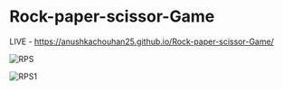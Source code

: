 # Rock-paper-scissor-Game
LIVE - https://anushkachouhan25.github.io/Rock-paper-scissor-Game/

![RPS](https://github.com/AnushkaChouhan25/Rock-paper-scissor-Game/assets/157525924/5896349b-864a-41bb-899f-59f6f223dba4)

![RPS1](https://github.com/AnushkaChouhan25/Rock-paper-scissor-Game/assets/157525924/78a2ecf0-f7cb-45b0-9f09-d9bba4b12379)
